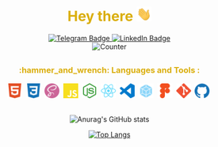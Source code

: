 <h1 align="center" style="color:#DAAE0C;">
  Hey there
  <img src="https://github.com/sergeiown/sergeiown/blob/main/img/hey.gif" alt="hey there" width="30px"/>
</h1>

<div id="badges" align="center">
    <a href="https://t.me/sergeiown" target="_blank">
        <img src="https://img.shields.io/badge/telegram-grey?style=for-the-badge&logo=telegram&logoColor=white" alt="Telegram Badge" height="30"/>
  </a>
  <a href="https://www.linkedin.com/in/sehii-myshko/" target="_blank">
    <img src="https://img.shields.io/badge/LinkedIn-blue?style=for-the-badge&logo=linkedin&logoColor=white" alt="LinkedIn Badge" height="30"/>
      </a>
  </div>
  
<div id="counter" align="center">
<img src="https://komarev.com/ghpvc/?username=sergeiown&style=flat-square&color=blue" alt="Counter" height="25"/>
</div>

##
<h3 align="center" style="color:#DAAE0C;">
  :hammer_and_wrench: Languages and Tools :
</h3>

<div align="center">
  <img src="https://github.com/sergeiown/sergeiown/blob/main/img/html5.svg" title="html5" alt="html5" width="30" height="30"/>&nbsp;
  <img src="https://github.com/sergeiown/sergeiown/blob/main/img/css3.svg" title="css3" alt="css3" width="30" height="30"/>&nbsp;
  <img src="https://github.com/sergeiown/sergeiown/blob/main/img/sass.svg" title="sass" alt="sass" width="30" height="30"/>&nbsp;
  <img src="https://github.com/sergeiown/sergeiown/blob/main/img/javascript.svg" title="javascript" alt="javascript" width="30" height="30"/>&nbsp;
  <img src="https://github.com/sergeiown/sergeiown/blob/main/img/node-dot-js.svg" title="nodejs" alt="nodejs" width="30" height="30"/>&nbsp;
  <img src="https://github.com/sergeiown/sergeiown/blob/main/img/react.svg" title="react" alt="react" width="30" height="30"/>&nbsp;
  <img src="https://github.com/sergeiown/sergeiown/blob/main/img/visualstudiocode.svg" title="visualstudiocode" alt="visualstudiocode" width="30" height="30"/>&nbsp;
  <img src="https://github.com/sergeiown/sergeiown/blob/main/img/webpack.svg" title="webpack" alt="webpack" width="30" height="30"/>&nbsp;
  <img src="https://github.com/sergeiown/sergeiown/blob/main/img/figma.svg" title="figma" alt="figma" width="30" height="30"/>&nbsp;
  <img src="https://github.com/sergeiown/sergeiown/blob/main/img/git.svg" title="git" alt="git" width="30" height="30"/>&nbsp;
  <img src="https://github.com/sergeiown/sergeiown/blob/main/img/github.svg" title="github" alt="github" width="30" height="30"/>&nbsp;
</div>

<br>

<div id="stats"  align="center">

![Anurag's GitHub stats](https://github-readme-stats.vercel.app/api?username=sergeiown&theme=cobalt2&show_icons=true&hide=contribs,issues&include_all_commits=true&custom_title=GitHub_Stats:&card_width=450)

[![Top Langs](https://github-readme-stats.vercel.app/api/top-langs/?username=sergeiown&langs_count=8&layout=compact&theme=cobalt2&card_width=400)](https://github.com/anuraghazra/github-readme-stats)

</div>
